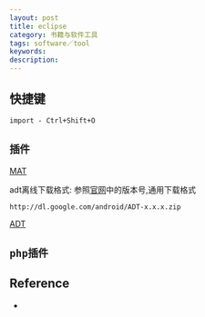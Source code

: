 ```yaml
---
layout: post
title: eclipse
category: 书籍与软件工具
tags: software／tool
keywords: 
description: 
---
```


## 快捷键

```
import - Ctrl+Shift+O
```

## `插件`

[MAT](http://download.eclipse.org/mat/1.5/update-site/)

adt离线下载格式:
参照[官网](https://developer.android.com/studio/tools/sdk/eclipse-adt.html)中的版本号,通用下载格式

```
http://dl.google.com/android/ADT-x.x.x.zip
```

[ADT](http://dl.google.com/android/ADT-23.0.6.zip)

## `php插件`

## Reference

* []()
